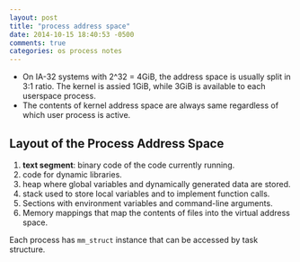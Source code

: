 ```yaml
---
layout: post
title: "process address space"
date: 2014-10-15 18:40:53 -0500
comments: true
categories: os process notes
---
```


* On IA-32 systems with 2^32 = 4GiB, the address space is usually split in 3:1 ratio. The kernel is assied 1GiB, while 3GiB is available to each userspace process.
* The contents of kernel address space are always same regardless of which user process is active.


Layout of the Process Address Space
---

1. **text segment**: binary code of the code currently running.
2. code for dynamic libraries.
3. heap where global variables and dynamically generated data are stored.
4. stack used to store local variables and to implement function calls.
5. Sections with environment variables and command-line arguments.
6. Memory mappings that map the contents of files into the virtual address space.


Each process has `mm_struct` instance that can be accessed by task structure.
